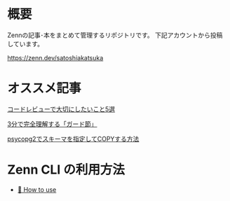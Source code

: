 # 概要
Zennの記事･本をまとめて管理するリポジトリです。
下記アカウントから投稿しています。

https://zenn.dev/satoshiakatsuka

# オススメ記事
[コードレビューで大切にしたいこと5選](https://zenn.dev/satoshiakatsuka/articles/c30092279c2711)

[3分で完全理解する「ガード節」](https://zenn.dev/articles/55e59ffeb854f7/edit)

[psycopg2でスキーマを指定してCOPYする方法](https://zenn.dev/satoshiakatsuka/articles/e0bd200a58249d)

# Zenn CLI の利用方法
* [📘 How to use](https://zenn.dev/zenn/articles/zenn-cli-guide)